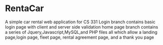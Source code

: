 # RentaCar
A simple car rental web application for CS 331
Login branch contains basic login page with client and server side validation
home page branch contains a series of Jquery,Javascript,MySQL,and PHP files all which allow a landing page,login page, fleet page, rental agreement page, and a thank you page
